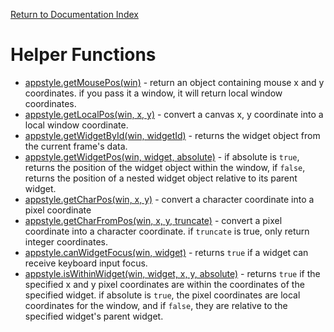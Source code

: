 [Return to Documentation Index](/docs/README.md)

# Helper Functions

  * [appstyle.getMousePos(win)](docs/helper-functions.md#get-mouse-pos) - return an object containing mouse x and y coordinates. if you pass it a window, it will return local window coordinates.
  * [appstyle.getLocalPos(win, x, y)](docs/helper-functions.md#get-local-pos) - convert a canvas x, y coordinate into a local window coordinate.
  * [appstyle.getWidgetById(win, widgetId)](docs/helper-functions.md#get-widget-by-id) - returns the widget object from the current frame's data.
  * [appstyle.getWidgetPos(win, widget, absolute)](docs/helper-functions.md#get-widget-pos) - if absolute is `true`, returns the position of the widget object within the window, if `false`, returns the position of a nested widget object relative to its parent widget.
  * [appstyle.getCharPos(win, x, y)](docs/helper-functions.md#get-char-pos) - convert a character coordinate into a pixel coordinate
  * [appstyle.getCharFromPos(win, x, y, truncate)](docs/helper-functions.md#get-char-from-pos.md) - convert a pixel coordinate into a character coordinate. if `truncate` is true, only return integer coordinates.
  * [appstyle.canWidgetFocus(win, widget)](docs/helper-functions.md#can-widget-focus) - returns `true` if a widget can receive keyboard input focus.
  * [appstyle.isWithinWidget(win, widget, x, y, absolute)](docs/helper-functions.md#is-within-widget) - returns `true` if the specified x and y pixel coordinates are within the coordinates of the specified widget.  if absolute is `true`, the pixel coordinates are local coordinates for the window, and if `false`, they are relative to the specified widget's parent widget.
